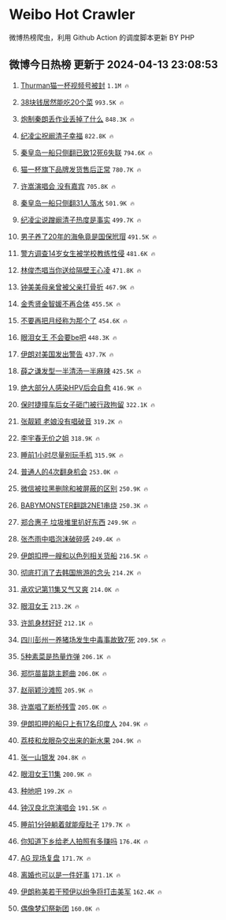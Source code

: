 # Weibo Hot Crawler 



微博热榜爬虫，利用 Github Action 的调度脚本更新 BY PHP 


## 微博今日热榜 更新于 2024-04-13 23:08:53 
1. [Thurman猫一杯视频号被封](https://s.weibo.com/weibo?q=%23Thurman%E7%8C%AB%E4%B8%80%E6%9D%AF%E8%A7%86%E9%A2%91%E5%8F%B7%E8%A2%AB%E5%B0%81%23&t=31&band_rank=1&Refer=top) `1.1M 🔥` 

1. [38块钱居然能吃20个菜](https://s.weibo.com/weibo?q=38%E5%9D%97%E9%92%B1%E5%B1%85%E7%84%B6%E8%83%BD%E5%90%8320%E4%B8%AA%E8%8F%9C&t=31&band_rank=2&Refer=top) `993.5K 🔥` 

1. [炮制秦朗丢作业丢掉了什么](https://s.weibo.com/weibo?q=%23%E7%82%AE%E5%88%B6%E7%A7%A6%E6%9C%97%E4%B8%A2%E4%BD%9C%E4%B8%9A%E4%B8%A2%E6%8E%89%E4%BA%86%E4%BB%80%E4%B9%88%23&t=31&band_rank=3&Refer=top) `848.3K 🔥` 

1. [纪凌尘祝阚清子幸福](https://s.weibo.com/weibo?q=%23%E7%BA%AA%E5%87%8C%E5%B0%98%E7%A5%9D%E9%98%9A%E6%B8%85%E5%AD%90%E5%B9%B8%E7%A6%8F%23&t=31&band_rank=4&Refer=top) `822.8K 🔥` 

1. [秦皇岛一船只侧翻已致12死6失联](https://s.weibo.com/weibo?q=%23%E7%A7%A6%E7%9A%87%E5%B2%9B%E4%B8%80%E8%88%B9%E5%8F%AA%E4%BE%A7%E7%BF%BB%E5%B7%B2%E8%87%B412%E6%AD%BB6%E5%A4%B1%E8%81%94%23&t=31&band_rank=5&Refer=top) `794.6K 🔥` 

1. [猫一杯旗下品牌发货售后正常](https://s.weibo.com/weibo?q=%23%E7%8C%AB%E4%B8%80%E6%9D%AF%E6%97%97%E4%B8%8B%E5%93%81%E7%89%8C%E5%8F%91%E8%B4%A7%E5%94%AE%E5%90%8E%E6%AD%A3%E5%B8%B8%23&t=31&band_rank=6&Refer=top) `780.7K 🔥` 

1. [许嵩演唱会 没有嘉宾](https://s.weibo.com/weibo?q=%E8%AE%B8%E5%B5%A9%E6%BC%94%E5%94%B1%E4%BC%9A%20%E6%B2%A1%E6%9C%89%E5%98%89%E5%AE%BE&t=31&band_rank=7&Refer=top) `705.8K 🔥` 

1. [秦皇岛一船只侧翻31人落水](https://s.weibo.com/weibo?q=%23%E7%A7%A6%E7%9A%87%E5%B2%9B%E4%B8%80%E8%88%B9%E5%8F%AA%E4%BE%A7%E7%BF%BB31%E4%BA%BA%E8%90%BD%E6%B0%B4%23&t=31&band_rank=8&Refer=top) `501.9K 🔥` 

1. [纪凌尘说蹭阚清子热度是事实](https://s.weibo.com/weibo?q=%23%E7%BA%AA%E5%87%8C%E5%B0%98%E8%AF%B4%E8%B9%AD%E9%98%9A%E6%B8%85%E5%AD%90%E7%83%AD%E5%BA%A6%E6%98%AF%E4%BA%8B%E5%AE%9E%23&t=31&band_rank=9&Refer=top) `499.7K 🔥` 

1. [男子养了20年的海龟竟是国保玳瑁](https://s.weibo.com/weibo?q=%23%E7%94%B7%E5%AD%90%E5%85%BB%E4%BA%8620%E5%B9%B4%E7%9A%84%E6%B5%B7%E9%BE%9F%E7%AB%9F%E6%98%AF%E5%9B%BD%E4%BF%9D%E7%8E%B3%E7%91%81%23&t=31&band_rank=10&Refer=top) `491.5K 🔥` 

1. [警方调查14岁女生被学校教练性侵](https://s.weibo.com/weibo?q=%23%E8%AD%A6%E6%96%B9%E8%B0%83%E6%9F%A514%E5%B2%81%E5%A5%B3%E7%94%9F%E8%A2%AB%E5%AD%A6%E6%A0%A1%E6%95%99%E7%BB%83%E6%80%A7%E4%BE%B5%23&t=31&band_rank=11&Refer=top) `481.6K 🔥` 

1. [林俊杰唱当你送给隔壁王心凌](https://s.weibo.com/weibo?q=%23%E6%9E%97%E4%BF%8A%E6%9D%B0%E5%94%B1%E5%BD%93%E4%BD%A0%E9%80%81%E7%BB%99%E9%9A%94%E5%A3%81%E7%8E%8B%E5%BF%83%E5%87%8C%23&t=31&band_rank=12&Refer=top) `471.8K 🔥` 

1. [钟美美母亲曾被父亲打骨折](https://s.weibo.com/weibo?q=%23%E9%92%9F%E7%BE%8E%E7%BE%8E%E6%AF%8D%E4%BA%B2%E6%9B%BE%E8%A2%AB%E7%88%B6%E4%BA%B2%E6%89%93%E9%AA%A8%E6%8A%98%23&t=31&band_rank=13&Refer=top) `467.9K 🔥` 

1. [金秀贤金智媛不再合体](https://s.weibo.com/weibo?q=%23%E9%87%91%E7%A7%80%E8%B4%A4%E9%87%91%E6%99%BA%E5%AA%9B%E4%B8%8D%E5%86%8D%E5%90%88%E4%BD%93%23&t=31&band_rank=14&Refer=top) `455.5K 🔥` 

1. [不要再把月经称为那个了](https://s.weibo.com/weibo?q=%23%E4%B8%8D%E8%A6%81%E5%86%8D%E6%8A%8A%E6%9C%88%E7%BB%8F%E7%A7%B0%E4%B8%BA%E9%82%A3%E4%B8%AA%E4%BA%86%23&t=31&band_rank=15&Refer=top) `454.6K 🔥` 

1. [眼泪女王 不会要be吧](https://s.weibo.com/weibo?q=%E7%9C%BC%E6%B3%AA%E5%A5%B3%E7%8E%8B%20%E4%B8%8D%E4%BC%9A%E8%A6%81be%E5%90%A7&t=31&band_rank=16&Refer=top) `448.3K 🔥` 

1. [伊朗对美国发出警告](https://s.weibo.com/weibo?q=%23%E4%BC%8A%E6%9C%97%E5%AF%B9%E7%BE%8E%E5%9B%BD%E5%8F%91%E5%87%BA%E8%AD%A6%E5%91%8A%23&t=31&band_rank=17&Refer=top) `437.7K 🔥` 

1. [薛之谦发型一半清汤一半麻辣](https://s.weibo.com/weibo?q=%23%E8%96%9B%E4%B9%8B%E8%B0%A6%E5%8F%91%E5%9E%8B%E4%B8%80%E5%8D%8A%E6%B8%85%E6%B1%A4%E4%B8%80%E5%8D%8A%E9%BA%BB%E8%BE%A3%23&t=31&band_rank=18&Refer=top) `425.5K 🔥` 

1. [绝大部分人感染HPV后会自愈](https://s.weibo.com/weibo?q=%23%E7%BB%9D%E5%A4%A7%E9%83%A8%E5%88%86%E4%BA%BA%E6%84%9F%E6%9F%93HPV%E5%90%8E%E4%BC%9A%E8%87%AA%E6%84%88%23&t=31&band_rank=19&Refer=top) `416.9K 🔥` 

1. [保时捷撞车后女子砸门被行政拘留](https://s.weibo.com/weibo?q=%23%E4%BF%9D%E6%97%B6%E6%8D%B7%E6%92%9E%E8%BD%A6%E5%90%8E%E5%A5%B3%E5%AD%90%E7%A0%B8%E9%97%A8%E8%A2%AB%E8%A1%8C%E6%94%BF%E6%8B%98%E7%95%99%23&t=31&band_rank=20&Refer=top) `322.1K 🔥` 

1. [张靓颖 老娘没有唱破音](https://s.weibo.com/weibo?q=%E5%BC%A0%E9%9D%93%E9%A2%96%20%E8%80%81%E5%A8%98%E6%B2%A1%E6%9C%89%E5%94%B1%E7%A0%B4%E9%9F%B3&t=31&band_rank=21&Refer=top) `319.2K 🔥` 

1. [李宇春无价之姐](https://s.weibo.com/weibo?q=%E6%9D%8E%E5%AE%87%E6%98%A5%E6%97%A0%E4%BB%B7%E4%B9%8B%E5%A7%90&t=31&band_rank=22&Refer=top) `318.9K 🔥` 

1. [睡前1小时尽量别玩手机](https://s.weibo.com/weibo?q=%23%E7%9D%A1%E5%89%8D1%E5%B0%8F%E6%97%B6%E5%B0%BD%E9%87%8F%E5%88%AB%E7%8E%A9%E6%89%8B%E6%9C%BA%23&t=31&band_rank=23&Refer=top) `315.9K 🔥` 

1. [普通人的4次翻身机会](https://s.weibo.com/weibo?q=%23%E6%99%AE%E9%80%9A%E4%BA%BA%E7%9A%844%E6%AC%A1%E7%BF%BB%E8%BA%AB%E6%9C%BA%E4%BC%9A%23&t=31&band_rank=24&Refer=top) `253.0K 🔥` 

1. [微信被拉黑删除和被屏蔽的区别](https://s.weibo.com/weibo?q=%23%E5%BE%AE%E4%BF%A1%E8%A2%AB%E6%8B%89%E9%BB%91%E5%88%A0%E9%99%A4%E5%92%8C%E8%A2%AB%E5%B1%8F%E8%94%BD%E7%9A%84%E5%8C%BA%E5%88%AB%23&t=31&band_rank=25&Refer=top) `250.9K 🔥` 

1. [BABYMONSTER翻跳2NE1串烧](https://s.weibo.com/weibo?q=BABYMONSTER%E7%BF%BB%E8%B7%B32NE1%E4%B8%B2%E7%83%A7&t=31&band_rank=26&Refer=top) `250.3K 🔥` 

1. [郑合惠子 垃圾堆里扒好东西](https://s.weibo.com/weibo?q=%E9%83%91%E5%90%88%E6%83%A0%E5%AD%90%20%E5%9E%83%E5%9C%BE%E5%A0%86%E9%87%8C%E6%89%92%E5%A5%BD%E4%B8%9C%E8%A5%BF&t=31&band_rank=27&Refer=top) `249.9K 🔥` 

1. [张杰雨中唱泡沫破碎感](https://s.weibo.com/weibo?q=%23%E5%BC%A0%E6%9D%B0%E9%9B%A8%E4%B8%AD%E5%94%B1%E6%B3%A1%E6%B2%AB%E7%A0%B4%E7%A2%8E%E6%84%9F%23&t=31&band_rank=28&Refer=top) `249.4K 🔥` 

1. [伊朗扣押一艘和以色列相关货船](https://s.weibo.com/weibo?q=%23%E4%BC%8A%E6%9C%97%E6%89%A3%E6%8A%BC%E4%B8%80%E8%89%98%E5%92%8C%E4%BB%A5%E8%89%B2%E5%88%97%E7%9B%B8%E5%85%B3%E8%B4%A7%E8%88%B9%23&t=31&band_rank=29&Refer=top) `216.5K 🔥` 

1. [彻底打消了去韩国旅游的念头](https://s.weibo.com/weibo?q=%E5%BD%BB%E5%BA%95%E6%89%93%E6%B6%88%E4%BA%86%E5%8E%BB%E9%9F%A9%E5%9B%BD%E6%97%85%E6%B8%B8%E7%9A%84%E5%BF%B5%E5%A4%B4&t=31&band_rank=30&Refer=top) `214.2K 🔥` 

1. [承欢记第11集又气又爽](https://s.weibo.com/weibo?q=%23%E6%89%BF%E6%AC%A2%E8%AE%B0%E7%AC%AC11%E9%9B%86%E5%8F%88%E6%B0%94%E5%8F%88%E7%88%BD%23&t=31&band_rank=31&Refer=top) `214.0K 🔥` 

1. [眼泪女王](https://s.weibo.com/weibo?q=%E7%9C%BC%E6%B3%AA%E5%A5%B3%E7%8E%8B&t=31&band_rank=32&Refer=top) `213.2K 🔥` 

1. [许凯身材好好](https://s.weibo.com/weibo?q=%23%E8%AE%B8%E5%87%AF%E8%BA%AB%E6%9D%90%E5%A5%BD%E5%A5%BD%23&t=31&band_rank=33&Refer=top) `212.1K 🔥` 

1. [四川彭州一养猪场发生中毒事故致7死](https://s.weibo.com/weibo?q=%23%E5%9B%9B%E5%B7%9D%E5%BD%AD%E5%B7%9E%E4%B8%80%E5%85%BB%E7%8C%AA%E5%9C%BA%E5%8F%91%E7%94%9F%E4%B8%AD%E6%AF%92%E4%BA%8B%E6%95%85%E8%87%B47%E6%AD%BB%23&t=31&band_rank=34&Refer=top) `209.5K 🔥` 

1. [5种素菜是热量炸弹](https://s.weibo.com/weibo?q=%235%E7%A7%8D%E7%B4%A0%E8%8F%9C%E6%98%AF%E7%83%AD%E9%87%8F%E7%82%B8%E5%BC%B9%23&t=31&band_rank=35&Refer=top) `206.1K 🔥` 

1. [郑恺苗苗跳主题曲](https://s.weibo.com/weibo?q=%23%E9%83%91%E6%81%BA%E8%8B%97%E8%8B%97%E8%B7%B3%E4%B8%BB%E9%A2%98%E6%9B%B2%23&t=31&band_rank=36&Refer=top) `206.0K 🔥` 

1. [赵丽颖沙滩照](https://s.weibo.com/weibo?q=%23%E8%B5%B5%E4%B8%BD%E9%A2%96%E6%B2%99%E6%BB%A9%E7%85%A7%23&t=31&band_rank=37&Refer=top) `205.9K 🔥` 

1. [许嵩唱了断桥残雪](https://s.weibo.com/weibo?q=%E8%AE%B8%E5%B5%A9%E5%94%B1%E4%BA%86%E6%96%AD%E6%A1%A5%E6%AE%8B%E9%9B%AA&t=31&band_rank=38&Refer=top) `205.0K 🔥` 

1. [伊朗扣押的船只上有17名印度人](https://s.weibo.com/weibo?q=%23%E4%BC%8A%E6%9C%97%E6%89%A3%E6%8A%BC%E7%9A%84%E8%88%B9%E5%8F%AA%E4%B8%8A%E6%9C%8917%E5%90%8D%E5%8D%B0%E5%BA%A6%E4%BA%BA%23&t=31&band_rank=39&Refer=top) `204.9K 🔥` 

1. [荔枝和龙眼杂交出来的新水果](https://s.weibo.com/weibo?q=%23%E8%8D%94%E6%9E%9D%E5%92%8C%E9%BE%99%E7%9C%BC%E6%9D%82%E4%BA%A4%E5%87%BA%E6%9D%A5%E7%9A%84%E6%96%B0%E6%B0%B4%E6%9E%9C%23&t=31&band_rank=40&Refer=top) `204.9K 🔥` 

1. [张一山银发](https://s.weibo.com/weibo?q=%23%E5%BC%A0%E4%B8%80%E5%B1%B1%E9%93%B6%E5%8F%91%23&t=31&band_rank=41&Refer=top) `204.8K 🔥` 

1. [眼泪女王11集](https://s.weibo.com/weibo?q=%E7%9C%BC%E6%B3%AA%E5%A5%B3%E7%8E%8B11%E9%9B%86&t=31&band_rank=42&Refer=top) `200.9K 🔥` 

1. [种地吧](https://s.weibo.com/weibo?q=%E7%A7%8D%E5%9C%B0%E5%90%A7&t=31&band_rank=43&Refer=top) `199.2K 🔥` 

1. [钟汉良北京演唱会](https://s.weibo.com/weibo?q=%E9%92%9F%E6%B1%89%E8%89%AF%E5%8C%97%E4%BA%AC%E6%BC%94%E5%94%B1%E4%BC%9A&t=31&band_rank=44&Refer=top) `191.5K 🔥` 

1. [睡前1分钟躺着就能瘦肚子](https://s.weibo.com/weibo?q=%23%E7%9D%A1%E5%89%8D1%E5%88%86%E9%92%9F%E8%BA%BA%E7%9D%80%E5%B0%B1%E8%83%BD%E7%98%A6%E8%82%9A%E5%AD%90%23&t=31&band_rank=45&Refer=top) `179.7K 🔥` 

1. [你知道下乡给老人拍照有多赚吗](https://s.weibo.com/weibo?q=%23%E4%BD%A0%E7%9F%A5%E9%81%93%E4%B8%8B%E4%B9%A1%E7%BB%99%E8%80%81%E4%BA%BA%E6%8B%8D%E7%85%A7%E6%9C%89%E5%A4%9A%E8%B5%9A%E5%90%97%23&t=31&band_rank=46&Refer=top) `176.4K 🔥` 

1. [AG 现场复盘](https://s.weibo.com/weibo?q=AG%20%E7%8E%B0%E5%9C%BA%E5%A4%8D%E7%9B%98&t=31&band_rank=47&Refer=top) `171.7K 🔥` 

1. [离婚也可以是一件好事](https://s.weibo.com/weibo?q=%E7%A6%BB%E5%A9%9A%E4%B9%9F%E5%8F%AF%E4%BB%A5%E6%98%AF%E4%B8%80%E4%BB%B6%E5%A5%BD%E4%BA%8B&t=31&band_rank=48&Refer=top) `171.1K 🔥` 

1. [伊朗称美若干预伊以纷争将打击美军](https://s.weibo.com/weibo?q=%23%E4%BC%8A%E6%9C%97%E7%A7%B0%E7%BE%8E%E8%8B%A5%E5%B9%B2%E9%A2%84%E4%BC%8A%E4%BB%A5%E7%BA%B7%E4%BA%89%E5%B0%86%E6%89%93%E5%87%BB%E7%BE%8E%E5%86%9B%23&t=31&band_rank=49&Refer=top) `162.4K 🔥` 

1. [偶像梦幻祭新团](https://s.weibo.com/weibo?q=%E5%81%B6%E5%83%8F%E6%A2%A6%E5%B9%BB%E7%A5%AD%E6%96%B0%E5%9B%A2&t=31&band_rank=50&Refer=top) `160.0K 🔥` 

